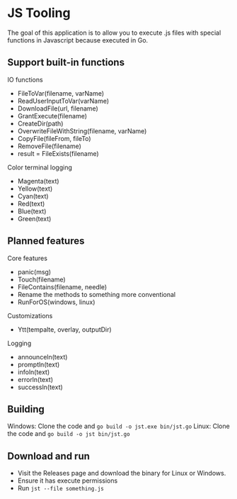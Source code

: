 # JS Tooling

The goal of this application is to allow you to execute .js files with special functions in Javascript because executed in Go.


## Support built-in functions

IO functions
- FileToVar(filename, varName)
- ReadUserInputToVar(varName)
- DownloadFile(url, filename)
- GrantExecute(filename)
- CreateDir(path)
- OverwriteFileWithString(filename, varName)
- CopyFile(fileFrom, fileTo)
- RemoveFile(filename)
- result = FileExists(filename)

Color terminal logging
- Magenta(text)
- Yellow(text)
- Cyan(text)
- Red(text)
- Blue(text)
- Green(text)


## Planned features

Core features
- panic(msg)
- Touch(filename)
- FileContains(filename, needle)
- Rename the methods to something more conventional
- RunForOS(windows, linux)

Customizations
- Ytt(tempalte, overlay, outputDir)

Logging
- announceln(text)
- promptln(text)
- infoln(text)
- errorln(text)
- successln(text)


## Building

Windows: Clone the code and `go build -o jst.exe bin/jst.go`
Linux: Clone the code and `go build -o jst bin/jst.go`

## Download and run
- Visit the Releases page and download the binary for Linux or Windows.
- Ensure it has execute permissions
- Run `jst --file something.js` 